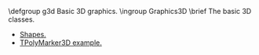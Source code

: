 \defgroup g3d Basic 3D graphics.
\ingroup Graphics3D
\brief The basic 3D classes.

  - [Shapes.](tutorials/geom/shapes.C.html)
  - [TPolyMarker3D example.](tutorials/graphics/tornado.C.html)
